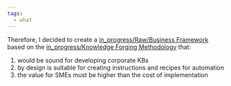 ```yaml
---
tags:
  - what
---
```


Therefore, I decided to create a [in_progress/Raw/Business Framework](..\in_progress\Raw\Business%20Framework.md) based on the [in_progress/Knowledge Forging Methodology](..\in_progress\Knowledge%20Forging%20Methodology.md) that:

1. would be sound for developing corporate KBs
1. by design is suitable for creating instructions and recipes for automation
1. the value for SMEs must be higher than the cost of implementation
